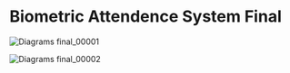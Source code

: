 # Biometric Attendence System Final
![Diagrams final_00001](https://github.com/Ayad-Mihidabi-Khan-Jitu/Biometric-Attendance-System-Final/assets/66487318/d12c0cf9-6a4e-4d02-a5db-12ec5de85544)

![Diagrams final_00002](https://github.com/Ayad-Mihidabi-Khan-Jitu/Biometric-Attendance-System-Final/assets/66487318/7bddde0f-265c-459b-b9f5-d6c6adaa917f)


